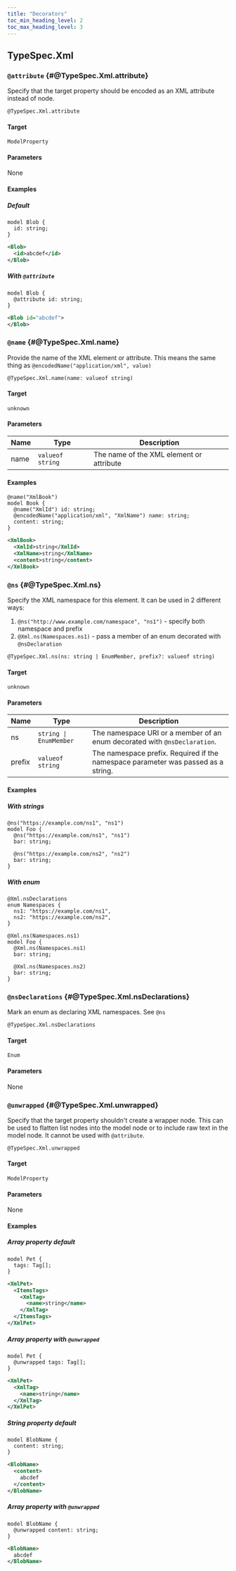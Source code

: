 ```yaml
---
title: "Decorators"
toc_min_heading_level: 2
toc_max_heading_level: 3
---
```


## TypeSpec.Xml

### `@attribute` {#@TypeSpec.Xml.attribute}

Specify that the target property should be encoded as an XML attribute instead of node.

```typespec
@TypeSpec.Xml.attribute
```

#### Target

`ModelProperty`

#### Parameters

None

#### Examples

##### Default

```tsp
model Blob {
  id: string;
}
```

```xml
<Blob>
  <id>abcdef</id>
</Blob>
```

##### With `@attribute`

```tsp
model Blob {
  @attribute id: string;
}
```

```xml
<Blob id="abcdef">
</Blob>
```

### `@name` {#@TypeSpec.Xml.name}

Provide the name of the XML element or attribute. This means the same thing as
`@encodedName("application/xml", value)`

```typespec
@TypeSpec.Xml.name(name: valueof string)
```

#### Target

`unknown`

#### Parameters

| Name | Type             | Description                              |
| ---- | ---------------- | ---------------------------------------- |
| name | `valueof string` | The name of the XML element or attribute |

#### Examples

```tsp
@name("XmlBook")
model Book {
  @name("XmlId") id: string;
  @encodedName("application/xml", "XmlName") name: string;
  content: string;
}
```

```xml
<XmlBook>
  <XmlId>string</XmlId>
  <XmlName>string</XmlName>
  <content>string</content>
</XmlBook>
```

### `@ns` {#@TypeSpec.Xml.ns}

Specify the XML namespace for this element. It can be used in 2 different ways:

1. `@ns("http://www.example.com/namespace", "ns1")` - specify both namespace and prefix
2. `@Xml.ns(Namespaces.ns1)` - pass a member of an enum decorated with `@nsDeclaration`

```typespec
@TypeSpec.Xml.ns(ns: string | EnumMember, prefix?: valueof string)
```

#### Target

`unknown`

#### Parameters

| Name   | Type                   | Description                                                                       |
| ------ | ---------------------- | --------------------------------------------------------------------------------- |
| ns     | `string \| EnumMember` | The namespace URI or a member of an enum decorated with `@nsDeclaration`.         |
| prefix | `valueof string`       | The namespace prefix. Required if the namespace parameter was passed as a string. |

#### Examples

##### With strings

```tsp
@ns("https://example.com/ns1", "ns1")
model Foo {
  @ns("https://example.com/ns1", "ns1")
  bar: string;

  @ns("https://example.com/ns2", "ns2")
  bar: string;
}
```

##### With enum

```tsp
@Xml.nsDeclarations
enum Namespaces {
  ns1: "https://example.com/ns1",
  ns2: "https://example.com/ns2",
}

@Xml.ns(Namespaces.ns1)
model Foo {
  @Xml.ns(Namespaces.ns1)
  bar: string;

  @Xml.ns(Namespaces.ns2)
  bar: string;
}
```

### `@nsDeclarations` {#@TypeSpec.Xml.nsDeclarations}

Mark an enum as declaring XML namespaces. See `@ns`

```typespec
@TypeSpec.Xml.nsDeclarations
```

#### Target

`Enum`

#### Parameters

None

### `@unwrapped` {#@TypeSpec.Xml.unwrapped}

Specify that the target property shouldn't create a wrapper node. This can be used to flatten list nodes into the model node or to include raw text in the model node.
It cannot be used with `@attribute`.

```typespec
@TypeSpec.Xml.unwrapped
```

#### Target

`ModelProperty`

#### Parameters

None

#### Examples

##### Array property default

```tsp
model Pet {
  tags: Tag[];
}
```

```xml
<XmlPet>
  <ItemsTags>
    <XmlTag>
      <name>string</name>
    </XmlTag>
  </ItemsTags>
</XmlPet>
```

##### Array property with `@unwrapped`

```tsp
model Pet {
  @unwrapped tags: Tag[];
}
```

```xml
<XmlPet>
  <XmlTag>
    <name>string</name>
  </XmlTag>
</XmlPet>
```

##### String property default

```tsp
model BlobName {
  content: string;
}
```

```xml
<BlobName>
  <content>
    abcdef
  </content>
</BlobName>
```

##### Array property with `@unwrapped`

```tsp
model BlobName {
  @unwrapped content: string;
}
```

```xml
<BlobName>
  abcdef
</BlobName>
```
